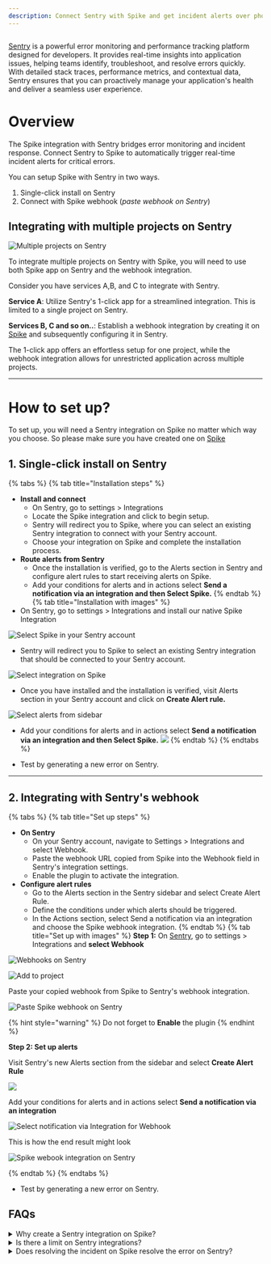 ```yaml
---
description: Connect Sentry with Spike and get incident alerts over phone calls, sms, Slack, etc to the on-call responder
---
```


<figure><img src="../.gitbook/assets/integrations/sentry/Sentry cover.png" alt=""><figcaption></figcaption></figure>

[Sentry](https//sentry.io) is a powerful error monitoring and performance tracking platform designed for developers. It provides real-time insights into application issues, helping teams identify, troubleshoot, and resolve errors quickly. With detailed stack traces, performance metrics, and contextual data, Sentry ensures that you can proactively manage your application's health and deliver a seamless user experience.


# Overview
The Spike integration with Sentry bridges error monitoring and incident response. Connect Sentry to Spike to automatically trigger real-time incident alerts for critical errors.

You can setup Spike with Sentry in two ways. 

1. Single-click install on Sentry
1. Connect with Spike webhook (_paste webhook on Sentry_)

## Integrating with multiple projects on Sentry
![Multiple projects on Sentry](../.gitbook/assets/integrations/sentry/sentry-multiple-projects.png)

To integrate multiple projects on Sentry with Spike, you will need to use both Spike app on Sentry and the webhook integration. 

Consider you have services A,B, and C to integrate with Sentry.

**Service A**: Utilize Sentry's 1-click app for a streamlined integration. This is limited to a single project on Sentry.

**Services B, C and so on..**: Establish a webhook integration by creating it on [Spike](https://app.spike.sh/integrations/new) and subsequently configuring it in Sentry.

The 1-click app offers an effortless setup for one project, while the webhook integration allows for unrestricted application across multiple projects.

---

# How to set up?
To set up, you will need a Sentry integration on Spike no matter which way you choose. So please make sure you have created one on [Spike](https//app.spike.sh/integrations)

## 1. Single-click install on Sentry
{% tabs %}
{% tab title="Installation steps" %}
* **Install and connect**
    * On Sentry, go to settings > Integrations
    * Locate the Spike integration and click to begin setup.
    * Sentry will redirect you to Spike, where you can select an existing Sentry integration to connect with your Sentry account.
    * Choose your integration on Spike and complete the installation process.
* **Route alerts from Sentry**
    * Once the installation is verified, go to the Alerts section in Sentry and configure alert rules to start receiving alerts on Spike.
    * Add your conditions for alerts and in actions select **Send a notification via an integration and then Select Spike.**
{% endtab %}
{% tab title="Installation with images" %}
* On Sentry, go to settings > Integrations and install our native Spike Integration 

![Select Spike in your Sentry account](../.gitbook/assets/integrations/sentry/sentry-native-1.png)

* Sentry will redirect you to Spike to select an existing Sentry integration that should be connected to your Sentry account. 

![Select integration on Spike](<../.gitbook/assets/integrations/sentry/select integration on spike.png>)

* Once you have installed and the installation is verified, visit Alerts section in your Sentry account and click on **Create Alert rule.**

![Select alerts from sidebar](<../.gitbook/assets/integrations/sentry/sentry - select alerts.png>)

* Add your conditions for alerts and in actions select **Send a notification via an integration and then Select Spike.**
![](<../.gitbook/assets/integrations/sentry/sentry - alert conditions.png>)
{% endtab %}
{% endtabs %}

* Test by generating a new error on Sentry.

---

## 2. Integrating with Sentry's webhook

{% tabs %}
{% tab title="Set up steps" %}
* **On Sentry**
    * On your Sentry account, navigate to Settings > Integrations and select Webhook.
    * Paste the webhook URL copied from Spike into the Webhook field in Sentry's integration settings.
    * Enable the plugin to activate the integration.
* **Configure alert rules**
    * Go to the Alerts section in the Sentry sidebar and select Create Alert Rule.
    * Define the conditions under which alerts should be triggered.
    * In the Actions section, select Send a notification via an integration and choose the Spike webhook integration.
{% endtab %}
{% tab title="Set up with images" %}
**Step 1:** On [Sentry](https://sentry.io), go to settings > Integrations and **select Webhook**

![Webhooks on Sentry](../.gitbook/assets/integrations/sentry/sentry-webhook.png)

![Add to project](<../.gitbook/assets/integrations/sentry/add to project.png>)

Paste your copied webhook from Spike to Sentry's webhook integration.

![Paste Spike webhook on Sentry](<../.gitbook/assets/integrations/sentry/paste spike webhook on sentry.png>)

{% hint style="warning" %}
Do not forget to **Enable** the plugin
{% endhint %}

**Step 2: Set up alerts**

Visit Sentry's new Alerts section from the sidebar and select **Create Alert Rule**

![](<../.gitbook/assets/integrations/sentry/sentry - alert conditions.png>)

Add your conditions for alerts and in actions select **Send a notification via an integration**

![Select notification via Integration for Webhook](../.gitbook/assets/integrations/sentry/sentry-alert-2.png)

This is how the end result might look

![Spike webook integration on Sentry](<../.gitbook/assets/integrations/sentry/webhooks-end-result.png>)

{% endtab %}
{% endtabs %}

* Test by generating a new error on Sentry.

## FAQs

<details>
<summary>Why create a Sentry integration on Spike?</summary>
Creating a Sentry integration on Spike allows you to group and suppress incidents effectively, ensuring better incident management.
</details>

<details>
<summary>Is there a limit on Sentry integrations?</summary>

**Single-click install**: Only one integration is allowed per Sentry account.

**Sentry webhook integration**: Unlimited integrations are supported.
</details>

<details>
<summary>Does resolving the incident on Spike resolve the error on Sentry?</summary>
No. Sorry, we currently don't support bi-directional integration with Sentry.
</details>
